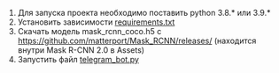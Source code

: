 1. Для запуска проекта необходимо поставить python 3.8.* или 3.9.*
2. Установить зависимости [requirements.txt](requirements.txt)
3. Скачать модель mask_rcnn_coco.h5 с https://github.com/matterport/Mask_RCNN/releases/ (находится внутри Mask R-CNN 2.0 в Assets)
4. Запустить файл [telegram_bot.py](tgbot%2Ftelegram_bot.py)
